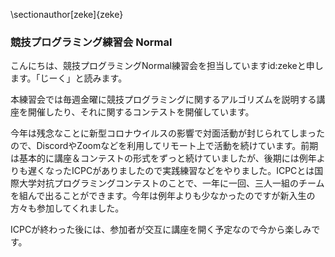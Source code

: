 \sectionauthor[zeke]{zeke}

### 競技プログラミング練習会 Normal

こんにちは、競技プログラミングNormal練習会を担当していますid:zekeと申します。「じーく」と読みます。

本練習会では毎週金曜に競技プログラミングに関するアルゴリズムを説明する講座を開催したり、それに関するコンテストを開催しています。

今年は残念なことに新型コロナウイルスの影響で対面活動が封じられてしまったので、DiscordやZoomなどを利用してリモート上で活動を続けています。前期は基本的に講座＆コンテストの形式をずっと続けていましたが、後期には例年よりも遅くなったICPCがありましたので実践練習などをやりました。ICPCとは国際大学対抗プログラミングコンテストのことで、一年に一回、三人一組のチームを組んで出ることができます。今年は例年よりも少なかったのですが新入生の方々も参加してくれました。

ICPCが終わった後には、参加者が交互に講座を開く予定なので今から楽しみです。
